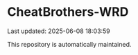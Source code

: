 # CheatBrothers-WRD

Last updated: 2025-06-08 18:03:59

This repository is automatically maintained.
